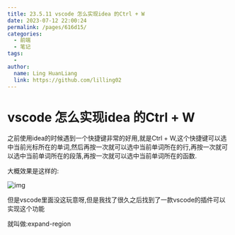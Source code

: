 ```yaml
---
title: 23.5.11 vscode 怎么实现idea 的Ctrl + W
date: 2023-07-12 22:00:24
permalink: /pages/616d15/
categories:
  - 前端
  - 笔记
tags:
  - 
author: 
  name: Ling HuanLiang
  link: https://github.com/lilling02
---
```

# vscode 怎么实现idea 的Ctrl + W

之前使用idea的时候遇到一个快捷键非常的好用,就是Ctrl + W,这个快捷键可以选中当前光标所在的单词,然后再按一次就可以选中当前单词所在的行,再按一次就可以选中当前单词所在的段落,再按一次就可以选中当前单词所在的函数.

大概效果是这样的:

![img](https://camo.githubusercontent.com/a394ca2a6db1fa1e6e073044f909380ca2053360262dec9d42419f3c13be037a/687474703a2f2f61726f6e776f6f73742e6769746875622e696f2f657870616e642d726567696f6e2e676966)


但是vscode里面没这玩意呀,但是我找了很久之后找到了一款vscode的插件可以实现这个功能

就叫做:expand-region


